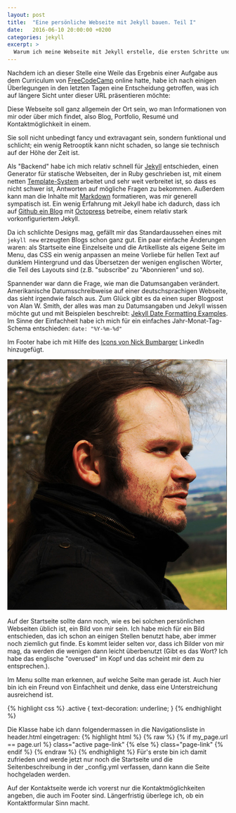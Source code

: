```yaml
---
layout: post
title:  "Eine persönliche Webseite mit Jekyll bauen. Teil I"
date:   2016-06-10 20:00:00 +0200
categories: jekyll
excerpt: >
  Warum ich meine Webseite mit Jekyll erstelle, die ersten Schritte und Designentscheidungen.
---
```


Nachdem ich an dieser Stelle eine Weile das Ergebnis einer Aufgabe aus dem Curriculum von [FreeCodeCamp]() online hatte, habe ich nach einigen Überlegungen in den letzten Tagen eine Entscheidung getroffen, was ich auf längere Sicht unter dieser URL präsentieren möchte:

Diese Webseite soll ganz allgemein der Ort sein, wo man Informationen von mir oder über mich findet, also Blog, Portfolio, Resumé und Kontaktmöglichkeit in einem.

Sie soll nicht unbedingt fancy und extravagant sein, sondern funktional und schlicht; ein wenig Retrooptik kann nicht schaden, so lange sie technisch auf der Höhe der Zeit ist.

Als "Backend" habe ich mich relativ schnell für [Jekyll](https://jekyllrb.com/) entschieden, einen Generator für statische Webseiten, der in Ruby geschrieben ist, mit einem netten [Template-System](https://github.com/Shopify/liquid/wiki) arbeitet und sehr weit verbreitet ist, so dass es nicht schwer ist, Antworten auf mögliche Fragen zu bekommen. Außerdem kann man die Inhalte mit [Markdown](https://daringfireball.net/projects/markdown/) formatieren, was mir generell sympatisch ist. Ein wenig Erfahrung mit Jekyll habe ich dadurch, dass ich auf [Github ein Blog](http://doxanthropos.github.io/) mit [Octopress](http://octopress.org/) betreibe, einem relativ stark vorkonfiguriertem Jekyll.

Da ich schlichte Designs mag, gefällt mir das Standardaussehen eines mit `jekyll new` erzeugten Blogs schon ganz gut. Ein paar einfache Änderungen waren: als Startseite eine Einzelseite und die Artikelliste als eigene Seite im Menu, das CSS ein wenig anpassen an meine Vorliebe für hellen Text auf dunklem Hintergrund und das Übersetzen der wenigen englischen Wörter, die Teil des Layouts sind (z.B. "subscribe" zu "Abonnieren" und so).

Spannender war dann die Frage, wie man die Datumsangaben verändert. Amerikanische Datumsschreibweise auf einer deutschsprachigen Webseite, das sieht irgendwie falsch aus. Zum Glück gibt es da einen super Blogpost von Alan W. Smith, der alles was man zu Datumsangaben und Jekyll wissen möchte gut und mit Beispielen beschreibt: [Jekyll Date Formatting Examples](http://alanwsmith.com/jekyll-liquid-date-formatting-examples). Im Sinne der Einfachheit habe ich mich für ein einfaches Jahr-Monat-Tag-Schema entschieden:
`date: "%Y-%m-%d"`

Im Footer habe ich mit Hilfe des [Icons von Nick Bumbarger](https://gist.github.com/nbumbarger/8a909f5d8e2d2526ade7) LinkedIn hinzugefügt.

<div class="small-image-right">
<img alt="Portrait" src="/images/pensiveintheforest.jpg" class="profile-image">
</div>

Auf der Startseite sollte dann noch, wie es bei solchen persönlichen Webseiten üblich ist, ein Bild von mir sein. Ich habe mich für ein Bild entschieden, das ich schon an einigen Stellen benutzt habe, aber immer noch ziemlich gut finde. Es kommt leider selten vor, dass ich Bilder von mir mag, da werden die wenigen dann leicht überbenutzt (Gibt es das Wort? Ich habe das englische "overused" im Kopf und das scheint mir dem zu entsprechen.).

Im Menu sollte man erkennen, auf welche Seite man gerade ist. Auch hier bin ich ein Freund von Einfachheit und denke, dass eine Unterstreichung ausreichend ist.

{% highlight css %}
.active {
    text-decoration: underline;
}
{% endhighlight %}

Die Klasse habe ich dann folgendermassen in die Navigationsliste in header.html eingetragen:
{% highlight html %}
{% raw %}
{% if my_page.url == page.url %}
class="active page-link"
{% else %}
class="page-link"
{% endif %}
{% endraw %}
{% endhighlight %}
Für's erste bin ich damit zufrieden und werde jetzt nur noch die Startseite und die Seitenbeschreibung in der _config.yml verfassen, dann kann die Seite hochgeladen werden.

Auf der Kontaktseite werde ich vorerst nur die Kontaktmöglichkeiten angeben, die auch im Footer sind. Längerfristig überlege ich, ob ein Kontaktformular Sinn macht.

